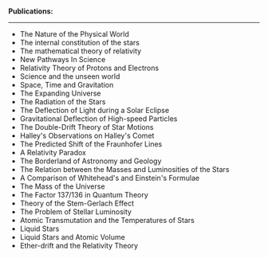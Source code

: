 </br>
<p><strong> Publications: </strong></p>
<hr>
<ul>


 <li><a target="_blank" href="https://github.com/manjunath5496/Arthur-Stanley-Eddington-Papers/blob/master/tst(280).pdf" style="text-decoration:none;">The Nature of the Physical World</a></li>
 <li><a target="_blank" href="https://github.com/manjunath5496/Arthur-Stanley-Eddington-Papers/blob/master/tst(281).pdf" style="text-decoration:none;">The internal constitution of the stars</a></li>
  <li><a target="_blank" href="https://github.com/manjunath5496/Arthur-Stanley-Eddington-Papers/blob/master/tst(282).pdf" style="text-decoration:none;">The mathematical theory of relativity</a></li>
 <li><a target="_blank" href="https://github.com/manjunath5496/Arthur-Stanley-Eddington-Papers/blob/master/tst(283).pdf" style="text-decoration:none;">New Pathways In Science </a></li>
   <li><a target="_blank" href="https://github.com/manjunath5496/Arthur-Stanley-Eddington-Papers/blob/master/tst(284).pdf" style="text-decoration:none;">Relativity Theory of Protons and Electrons</a></li>
 <li><a target="_blank" href="https://github.com/manjunath5496/Arthur-Stanley-Eddington-Papers/blob/master/tst(285).pdf" style="text-decoration:none;">Science and the unseen world</a></li>
 
<li><a target="_blank" href="https://github.com/manjunath5496/Arthur-Stanley-Eddington-Papers/blob/master/tst(286).pdf" style="text-decoration:none;">Space, Time and Gravitation</a></li>
 <li><a target="_blank" href="https://github.com/manjunath5496/Arthur-Stanley-Eddington-Papers/blob/master/tst(287).pdf" style="text-decoration:none;">The Expanding Universe</a></li>
 
 
 <li><a target="_blank" href="https://github.com/manjunath5496/Arthur-Stanley-Eddington-Papers/blob/main/a(1).pdf" style="text-decoration:none;">The Radiation of the Stars</a></li>

 <li><a target="_blank" href="https://github.com/manjunath5496/Arthur-Stanley-Eddington-Papers/blob/main/a(2).pdf" style="text-decoration:none;">The Deflection of Light during a Solar Eclipse</a></li>

<li><a target="_blank" href="https://github.com/manjunath5496/Arthur-Stanley-Eddington-Papers/blob/main/a(3).pdf" style="text-decoration:none;">Gravitational Deflection of High-speed Particles</a></li>
 <li><a target="_blank" href="https://github.com/manjunath5496/Arthur-Stanley-Eddington-Papers/blob/main/a(4).pdf" style="text-decoration:none;">The Double-Drift Theory of Star Motions</a></li>                              
<li><a target="_blank" href="https://github.com/manjunath5496/Arthur-Stanley-Eddington-Papers/blob/main/a(5).pdf" style="text-decoration:none;">Halley's Observations on Halley's Comet</a></li>
<li><a target="_blank" href="https://github.com/manjunath5496/Arthur-Stanley-Eddington-Papers/blob/main/a(6).pdf" style="text-decoration:none;">The Predicted Shift of the Fraunhofer Lines</a></li>
 <li><a target="_blank" href="https://github.com/manjunath5496/Arthur-Stanley-Eddington-Papers/blob/main/a(7).pdf" style="text-decoration:none;">A Relativity Paradox</a></li>

 <li><a target="_blank" href="https://github.com/manjunath5496/Arthur-Stanley-Eddington-Papers/blob/main/a(8).pdf" style="text-decoration:none;"> The Borderland of Astronomy and Geology </a></li>
   <li><a target="_blank" href="https://github.com/manjunath5496/Arthur-Stanley-Eddington-Papers/blob/main/a(9).pdf" style="text-decoration:none;">The Relation between the Masses and Luminosities of the Stars</a></li>
  
   
 <li><a target="_blank" href="https://github.com/manjunath5496/Arthur-Stanley-Eddington-Papers/blob/main/a(10).pdf" style="text-decoration:none;">A Comparison of Whitehead's and Einstein's Formulae</a></li>                              
<li><a target="_blank" href="https://github.com/manjunath5496/Arthur-Stanley-Eddington-Papers/blob/main/a(11).pdf" style="text-decoration:none;">The Mass of the Universe</a></li>
<li><a target="_blank" href="https://github.com/manjunath5496/Arthur-Stanley-Eddington-Papers/blob/main/a(12).pdf" style="text-decoration:none;">
The Factor 137/136 in Quantum Theory</a></li>
<li><a target="_blank" href="https://github.com/manjunath5496/Arthur-Stanley-Eddington-Papers/blob/main/a(13).pdf" style="text-decoration:none;">Theory of the Stem-Gerlach Effect</a></li>

<li><a target="_blank" href="https://github.com/manjunath5496/Arthur-Stanley-Eddington-Papers/blob/main/a(14).pdf" style="text-decoration:none;">The Problem of Stellar Luminosity</a></li>
                              
<li><a target="_blank" href="https://github.com/manjunath5496/Arthur-Stanley-Eddington-Papers/blob/main/a(15).pdf" style="text-decoration:none;">Atomic Transmutation and the Temperatures of Stars</a></li>

<li><a target="_blank" href="https://github.com/manjunath5496/Arthur-Stanley-Eddington-Papers/blob/main/a(16).pdf" style="text-decoration:none;">Liquid Stars</a></li>

  <li><a target="_blank" href="https://github.com/manjunath5496/Arthur-Stanley-Eddington-Papers/blob/main/a(17).pdf" style="text-decoration:none;">Liquid Stars and Atomic Volume</a></li>   
  
<li><a target="_blank" href="https://github.com/manjunath5496/Arthur-Stanley-Eddington-Papers/blob/main/a(18).pdf" style="text-decoration:none;">Ether-drift and the Relativity Theory</a></li> 

 
 
 
 
 
</ul>
